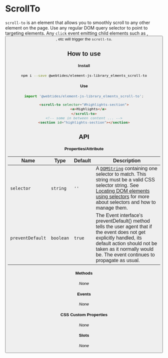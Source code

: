 # ScrollTo

`scroll-to` is an element that allows you to smoothly scroll to any other element on the page.
Use any regular DOM query selector to point to targeting elements. Any `click` event emitting child elements such as
<a>, <button>, etc will trigger the `scroll-to`.

## How to use

#### Install

```sh
npm i --save @webtides/element-js-library_elments_scroll-to
```

#### Use

```js
import '@webtides/element-js-library_elments_scroll-to';
```

```html
<scroll-to selector="#highlights-section">
    <a>Highlights</a>
</scroll-to>
<!-- some in between content ... -->
<section id="highlights-section"></section>
```

## API

#### Properties/Attribute

| Name             | Type      | Default | Description                                                                                                                                                                                                                                                                                                                                                               |
| ---------------- | --------- | ------- | ------------------------------------------------------------------------------------------------------------------------------------------------------------------------------------------------------------------------------------------------------------------------------------------------------------------------------------------------------------------------- |
| `selector`       | `string`  | `''`    | A [`DOMString`](https://developer.mozilla.org/en-US/docs/Web/API/DOMString) containing one selector to match. This string must be a valid CSS selector string. See [Locating DOM elements using selectors](https://developer.mozilla.org/en-US/docs/Web/API/Document_object_model/Locating_DOM_elements_using_selectors) for more about selectors and how to manage them. |
| `preventDefault` | `boolean` | `true`  | The Event interface's preventDefault() method tells the user agent that if the event does not get explicitly handled, its default action should not be taken as it normally would be. The event continues to propagate as usual.                                                                                                                                          |

#### Methods

_None_

#### Events

_None_

#### CSS Custom Properties

_None_

#### Slots

_None_

